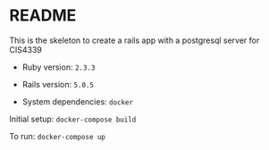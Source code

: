 # README

This is the skeleton to create a rails app with a postgresql server for CIS4339

* Ruby version: `2.3.3`
* Rails version: `5.0.5`

* System dependencies: `docker`

Initial setup:
`docker-compose build`

To run:
`docker-compose up`